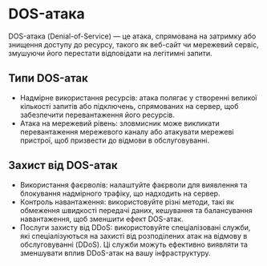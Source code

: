 # DOS-атака

DOS-атака (Denial-of-Service) — це атака, спрямована на затримку або знищення доступу до ресурсу, такого як веб-сайт чи мережевий сервіс, змушуючи його перестати відповідати на легітимні запити.

## Типи DOS-атак

- Надмірне використання ресурсів: атака полягає у створенні великої кількості запитів або підключень, спрямованих на сервер, щоб забезпечити перевантаження його ресурсів.
- Атака на мережевий рівень: зловмисник може викликати перевантаження мережевого каналу або атакувати мережеві пристрої, щоб призвести до відмови в обслуговуванні.

## Захист від DOS-атак

- Використання фаєрволів: налаштуйте фаєрволи для виявлення та блокування надмірного трафіку, що надходить на сервер.
- Контроль навантаження: використовуйте різні методи, такі як обмеження швидкості передачі даних, кешування та балансування навантаження, щоб зменшити ефект DOS-атак.
- Послуги захисту від DDoS: використовуйте спеціалізовані служби, які спеціалізуються на захисті від розподілених атак на відмову в обслуговуванні (DDoS). Ці служби можуть ефективно виявляти та зменшувати вплив DDoS-атак на вашу інфраструктуру.
